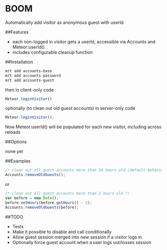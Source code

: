 BOOM
============

Automatically add visitor as anonymous guest with userId

##Features
- each non-logged in visitor gets a userId, accessible via Accounts and Meteor:userId()
- includes configurable cleanup function


##Installation
```sh
mrt add accounts-base
mrt add accounts-password
mrt add accounts-guest
```

then in client-only code
```javascript
Meteor.loginVisitor()
```


optionally (to clean out old guest accounts) in server-only code
```javascript
Meteor.loginVisitor();
```

Now Meteor.userId() will be populated for each new visitor, including across reloads




##Options

none yet

##Examples

```javascript
/* clean out all guest accounts more than 24 hours old (default behavior) */
Accounts.removeOldGuests();
```
or

```javascript
/* clean out all guest accounts more than 2 hours old */ 
var before = new Date();
before.setHours(before.getHours() - 2);
Accounts.removeOldGuests(before);
```

##TODO
- Tests
- Make it possible to disable and call conditionally
- Allow guest session merged into new session if a visitor logs in
- Optionally force guest account when a user logs out/losses session



